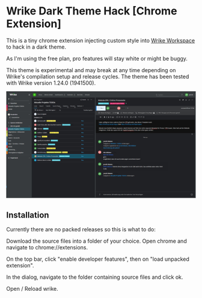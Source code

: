 # Wrike Dark Theme Hack [Chrome Extension]

This is a tiny chrome extension injecting custom style into [Wrike Workspace](http://wrike.com) to hack in a dark theme.

As I'm using the free plan, pro features will stay white or might be buggy.

This theme is experimental and may break at any time depending on Wrike's compilation setup and release cycles.
The theme has been tested with Wrike version 1.24.0 (1941500). 

![Screenshot of the theme](Screenshot.png?raw=true "Screenshot of the theme")

## Installation

Currently there are no packed releases so this is what to do:

Download the source files into a folder of your choice. Open chrome and navigate to chrome://extensions.

On the top bar, click "enable developer features", then on "load unpacked extension".

In the dialog, navigate to the folder containing source files and click ok. 

Open / Reload wrike.
